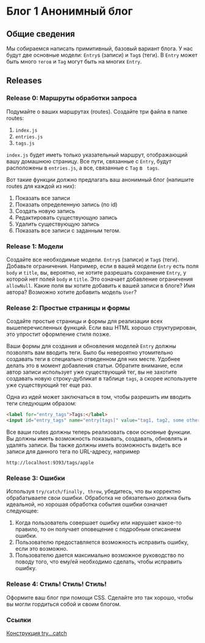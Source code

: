 # Блог 1 Анонимный блог 

## Общие сведения

Мы собираемся написать примитивный, базовый вариант блога.
У нас будут две основные модели: `Entry`s (записи) и `Tag`s (теги). В `Entry` может быть много `тегов` и `Tag` могут быть на многих `Entry`.

## Releases

 ### Release 0: Маршруты обработки запроса

Подумайте о ваших маршрутах (routes). Создайте три файла в папке routes:

1. `index.js`
2. `entries.js`
3. `tags.js`


`index.js` будет иметь только указательный маршрут, отображающий вашу домашнюю страницу.  Все пути, связанные с `Entry`, будут расположены в `entries.js`, а все, связанные с `Tag` в ` tags`.

Вот такие функции должно предлагать ваш  анонимный блог (напишите routes для каждой из них):

1. Показать все записи
2. Показать определенную запись (по id)
3. Создать новую запись 
4. Редактировать существующую запись 
5. Удалить существующую запись 
6. Показать все записи с заданным тегом. 


### Release 1: Модели

Создайте все необходимые модели. `Entry`s (записи) и `Tag`s (теги).
Добавьте ограничения. Например, если в вашей модели `Entry` есть поля `body` и `title`, вы, вероятно, не хотите разрешать сохранение `Entry`, у которой нет полей `body` и `title`. Это означает добавление ограничения `allowNull`.
Какие поля вы хотите добавить к вашей записи в блоге? Имя автора? Возможно хотите добавить модель `User`?

### Release 2: Простые страницы и формы

Создайте простые страницы и формы для реализации всех вышеперечисленных функций. Если ваш HTML хорошо структурирован, это упростит оформление стиля позже.

Ваши формы для создания и обновления моделей `Entry` должны позволять вам вводить теги. Было бы невероятно утомительно создавать теги в специально отведенном для них месте. Удобнее делать это в момент добавления статьи. Обратите внимание, если автор записи использует уже существующий тег, вы не захотите создавать новую строку-дубликат в таблице `tags`, а скорее используете уже существующий тег еще раз.

Одна из идей может заключаться в том, чтобы разрешить им вводить теги следующим образом:

```html
<label for="entry_tags">Tags:</label>
<input id="entry_tags" name="entry[tags]" value="tag1, tag2, some other tag, a fourth tag">
```


Все ваши routes должны теперь реализовать свои основные функции. Вы должны иметь возможность показывать, создавать, обновлять и удалять записи. Вы также должны иметь возможность видеть все записи для данного тега по URL-адресу, например

```text
http://localhost:9393/tags/apple
```

### Release 3: Ошибки

Используя `try/catch/finally, throw`, убедитесь, что вы корректно обрабатываете свои ошибки. Обработка не обязательно должна быть идеальной, но хорошая обработка события ошибки означает следующее: 

1. Когда пользователь совершает ошибку или нарушает какое-то правило, то он получает оповещение с подробным описанием ошибки.
2. Пользователю предоставляется возможность исправить ошибку, если это возможно.
3. Пользователю дается максимально возможное руководство по поводу того, что ему/ей необходимо сделать, чтобы исправить ошибку.

### Release 4: Стиль!  Стиль!  Стиль!

Оформите ваш блог при помощи CSS. Сделайте это так хорошо, чтобы вы могли гордиться собой и своим блогом.

### Ссылки
[Конструкция try...catch](https://developer.mozilla.org/ru/docs/Web/JavaScript/Reference/Statements/try...catch)
